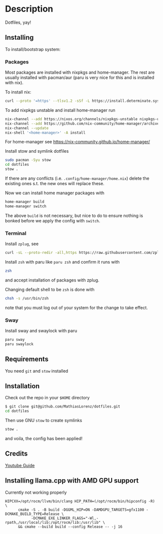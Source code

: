 # Description

Dotfiles, yay!

## Installing

To install/bootstrap system:

### Packages

Most packages are installed with nixpkgs and home-manager. The rest are usually installed with pacman/aur (paru is very nice for this and is installed with nix).

To install nix:

```sh
curl --proto '=https' --tlsv1.2 -sSf -L https://install.determinate.systems/nix | sh -s -- install
```

To add nixpkgs unstable and install home-manager run

```sh
nix-channel --add https://nixos.org/channels/nixpkgs-unstable nixpkgs-unstable
nix-channel --add https://github.com/nix-community/home-manager/archive/master.tar.gz home-manager
nix-channel --update
nix-shell '<home-manager>' -A install
```

For home-manager see <https://nix-community.github.io/home-manager/>

Install stow and symlink dotfiles

```sh
sudo pacman -Syu stow
cd dotfiles
stow .
```

If there are any conflicts (i.e. `.config/home-manager/home.nix`) delete the existing ones s.t. the new ones will replace these.

Now we can install home manager packages with

```sh
home-manager build
home-manager switch
```

The above `build` is not necessary, but nice to do to ensure nothing is bonked before we apply the config with `switch`.

### Terminal

Install `zplug`, see

```sh
curl -sL --proto-redir -all,https https://raw.githubusercontent.com/zplug/installer/master/installer.zsh | zsh
```

Install `zsh` with paru like `paru zsh` and confirm it runs with

```sh
zsh
```

and accept installation of packages with zplug.

Changing default shell to be `zsh` is done with

```sh
chsh -s /usr/bin/zsh
```

note that you must log out of your system for the change to take effect.

### Sway

Install sway and swaylock with paru

```sh
paru sway
paru swaylock
```

## Requirements

You need `git` and `stow` installed

## Installation

Check out the repo in your `$HOME` directory

```sh
$ git clone git@github.com/MathiasLorenz/dotfiles.git
cd dotfiles
```

Then use GNU `stow` to create symlinks

```sh
stow .
```

and voila, the config has been applied!

## Credits

[Youtube Guide](https://www.youtube.com/watch?v=y6XCebnB9gs)

## Installing llama.cpp with AMD GPU support

Currently not working properly

```fish
HIPCXX=/opt/rocm/llvm/bin/clang HIP_PATH=(/opt/rocm/bin/hipconfig -R) \
      cmake -S . -B build -DGGML_HIP=ON -DAMDGPU_TARGETS=gfx1100 -DCMAKE_BUILD_TYPE=Release \
            -DCMAKE_EXE_LINKER_FLAGS="-Wl,-rpath,/usr/local/lib:/opt/rocm/lib:/usr/lib" \
      && cmake --build build --config Release -- -j 16
```
